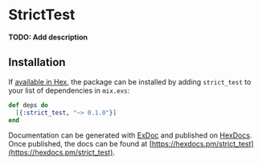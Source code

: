 # StrictTest

**TODO: Add description**

## Installation

If [available in Hex](https://hex.pm/docs/publish), the package can be installed
by adding `strict_test` to your list of dependencies in `mix.exs`:

```elixir
def deps do
  [{:strict_test, "~> 0.1.0"}]
end
```

Documentation can be generated with [ExDoc](https://github.com/elixir-lang/ex_doc)
and published on [HexDocs](https://hexdocs.pm). Once published, the docs can
be found at [https://hexdocs.pm/strict_test](https://hexdocs.pm/strict_test).

